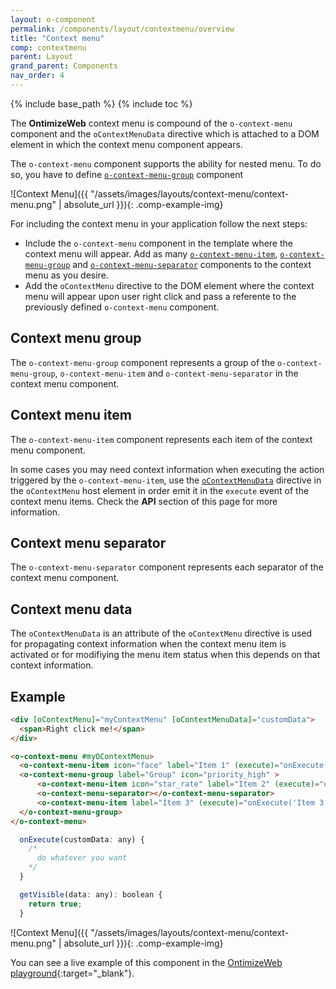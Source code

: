 ```yaml
---
layout: o-component
permalink: /components/layout/contextmenu/overview
title: "Context menu"
comp: contextmenu
parent: Layout
grand_parent: Components
nav_order: 4
---
```


{% include base_path %}
{% include toc %}

The **OntimizeWeb** context menu is compound of the `o-context-menu` component and the `oContextMenuData` directive which is attached to a DOM element in which the context menu component appears.

The `o-context-menu` component supports the ability for nested menu. To do so, you have to define [`o-context-menu-group`](#context-menu-group) component

![Context Menu]({{ "/assets/images/layouts/context-menu/context-menu.png" | absolute_url }}){: .comp-example-img}

For including the context menu in your application follow the next steps:

* Include the `o-context-menu` component in the template where the context menu will appear. Add as many [`o-context-menu-item`](#context-menu-item), [`o-context-menu-group`](#context-menu-item) and [`o-context-menu-separator`](#context-menu-item) components to the context menu as you desire.
* Add the `oContextMenu` directive to the DOM element where the context menu will appear upon user right click and pass a referente to the previously defined `o-context-menu` component.

## Context menu group

The `o-context-menu-group` component represents a group of the `o-context-menu-group`, `o-context-menu-item` and `o-context-menu-separator` in the context menu component.

## Context menu item

The `o-context-menu-item` component represents each item of the context menu component.

In some cases you may need context information when executing the action triggered by the `o-context-menu-item`, use the [`oContextMenuData`](#context-menu-data) directive in the `oContextMenu` host element in order emit it in the `execute` event of the context menu items. Check the **API** section of this page for more information.

## Context menu separator

The `o-context-menu-separator` component represents each separator of the context menu component.

## Context menu data

The `oContextMenuData` is an attribute of the `oContextMenu` directive is used for propagating context information when the context menu item is activated or for modifiying the menu item status when this depends on that context information.

## Example

```html
<div [oContextMenu]="myContextMenu" [oContextMenuData]="customData">
  <span>Right click me!</span>
</div>

<o-context-menu #myOContextMenu>
  <o-context-menu-item icon="face" label="Item 1" (execute)="onExecute('Item 1', $event)"></o-context-menu-item>
  <o-context-menu-group label="Group" icon="priority_high" >
      <o-context-menu-item icon="star_rate" label="Item 2" (execute)="onExecute('Item 2',$event)"  enabled="no"></o-context-menu-item>
      <o-context-menu-separator></o-context-menu-separator>
      <o-context-menu-item label="Item 3" (execute)="onExecute('Item 3',$event)" [visible]="getVisible"></o-context-menu-item>
  </o-context-menu-group>
</o-context-menu>
```

```javascript
  onExecute(customData: any) {
    /*
      do whatever you want
    */
  }

  getVisible(data: any): boolean {
    return true;
  }

```
![Context Menu]({{ "/assets/images/layouts/context-menu/context-menu.png" | absolute_url }}){: .comp-example-img}

You can see a live example of this component in the [OntimizeWeb playground]({{site.playgroundurl}}/main/modals/contextmenu){:target="_blank"}.

